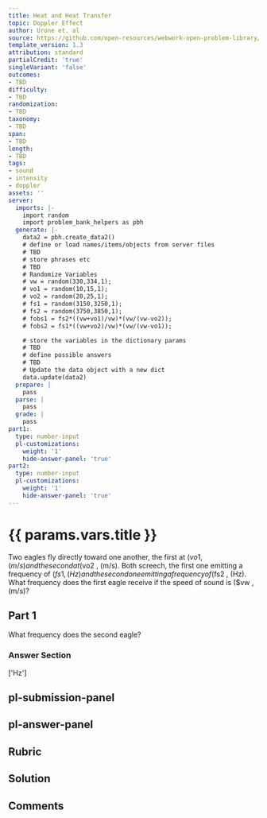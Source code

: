 ```yaml
---
title: Heat and Heat Transfer
topic: Doppler Effect
author: Urone et. al
source: https://github.com/open-resources/webwork-open-problem-library/tree/master/Contrib/BrockPhysics/College_Physics_Urone/17.Physics_of_Hearing/17-04.Doppler_Effect/NU_U17_17_04_007.pg
template_version: 1.3
attribution: standard
partialCredit: 'true'
singleVariant: 'false'
outcomes:
- TBD
difficulty:
- TBD
randomization:
- TBD
taxonomy:
- TBD
span:
- TBD
length:
- TBD
tags:
- sound
- intensity
- doppler
assets: ''
server:
  imports: |-
    import random
    import problem_bank_helpers as pbh
  generate: |-
    data2 = pbh.create_data2()
    # define or load names/items/objects from server files
    # TBD
    # store phrases etc
    # TBD
    # Randomize Variables
    # vw = random(330,334,1);
    # vo1 = random(10,15,1);
    # vo2 = random(20,25,1);
    # fs1 = random(3150,3250,1);
    # fs2 = random(3750,3850,1);
    # fobs1 = fs2*((vw+vo1)/vw)*(vw/(vw-vo2));
    # fobs2 = fs1*((vw+vo2)/vw)*(vw/(vw-vo1));

    # store the variables in the dictionary params
    # TBD
    # define possible answers
    # TBD
    # Update the data object with a new dict
    data.update(data2)
  prepare: |
    pass
  parse: |
    pass
  grade: |
    pass
part1:
  type: number-input
  pl-customizations:
    weight: '1'
    hide-answer-panel: 'true'
part2:
  type: number-input
  pl-customizations:
    weight: '1'
    hide-answer-panel: 'true'
---
```


# {{ params.vars.title }} 


Two eagles fly directly toward one another, the first at ($vo1 , (m/s) and the second at ($vo2 , (m/s). Both screech, the first one emitting a frequency of ($fs1 , (Hz) and the second one emitting a frequency of ($fs2 , (Hz). What frequency does the first eagle receive if the speed of sound is ($vw , (m/s)?

## Part 1 
What frequency does the second eagle? 


 ### Answer Section
['Hz']

## pl-submission-panel 


## pl-answer-panel 


## Rubric 


## Solution 


## Comments 



